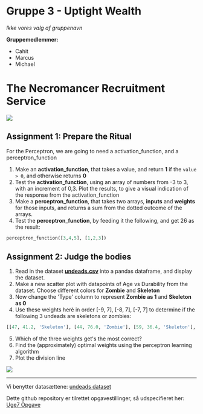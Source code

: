 # Gruppe 3 - Uptight Wealth
*Ikke vores valg af gruppenavn*

**Gruppemedlemmer:**
- Cahit
- Marcus
- Michael

# The Necromancer Recruitment Service

![](https://sorelosergames.dk/____impro/1/onewebmedia/Cover360Test.jpg?etag=%222353cb-5d7c9cc3%22&sourceContentType=image%2Fjpeg&ignoreAspectRatio&resize=1838%2B919&extract=174%2B36%2B1464%2B762&quality=85)

## Assignment 1: Prepare the Ritual
For the Perceptron, we are going to need a activation_function, and a perceptron_function
1. Make an **activation_function**, that takes a value, and return **1** if the ```value > 0```, and otherwise returns **0**
2. Test the **activation_function**, using an array of numbers from -3 to 3, with an increment of 0,3. Plot the results, to give a visual indication of the response from the activation_function
3. Make a **perceptron_function**, that takes two arrays, **inputs** and **weights** for those inputs, and returns a sum from the dotted outcome of the arrays. 
4. Test the **perceptron_function**, by feeding it the following, and get 26 as the result:
```python
perceptron_function([3,4,5], [1,2,3])
```

## Assignment 2: Judge the bodies
1. Read in the dataset [**undeads.csv**](https://raw.githubusercontent.com/Micniks/Python-Week12-Group-3-Assignments/main/undeads.csv) into a pandas dataframe, and display the dataset.
2. Make a new scatter plot with datapoints of Age vs Durability from the dataset. Choose different colors for **Zombie** and **Skeleton**
3. Now change the 'Type' column to represent **Zombie as 1** and **Skeleton as 0**
4. Use these weights herè in order [-9, 7], [-8, 7], [-7, 7] to determine if the following 3 undeads are skeletons or zombies: 
```python
[[47, 41.2, 'Skeleton'], [44, 76.0, 'Zombie'], [59, 36.4, 'Skeleton'], [52, 68.0, 'Zombie'], [51, 39.6, 'Skeleton']]
```
5. Which of the three weights get's the most correct?
6. Find the (approximately) optimal weights using the perceptron learning algorithm
7. Plot the division line

![](https://i.pinimg.com/originals/fc/4d/de/fc4dde5d86103120bab08199d5b00143.jpg)

_______________________

Vi benytter datasættene: [undeads dataset](https://raw.githubusercontent.com/Micniks/Python-Week12-Group-3-Assignments/main/undeads.csv)

Dette github repository er tilrettet opgavestillinger, så udspecifieret her: [Uge7 Opgave](https://docs.google.com/document/d/1ojSiBWwLo4-Rc7763vx6aVEYdNluATOMja9qqk4dodU/edit#) 
